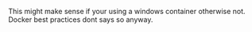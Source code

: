 This might make sense if your using a windows container otherwise not.
Docker best practices dont says so anyway.

